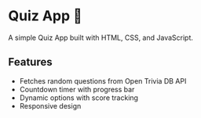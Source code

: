 # Quiz App 🎉

A simple Quiz App built with HTML, CSS, and JavaScript.

## Features
- Fetches random questions from Open Trivia DB API
- Countdown timer with progress bar
- Dynamic options with score tracking
- Responsive design
